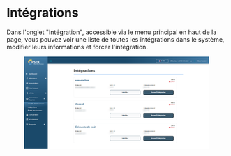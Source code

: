 # Intégrations

Dans l'onglet "Intégration", accessible via le menu principal en haut de la page, vous pouvez voir une liste de toutes les intégrations dans le système, modifier leurs informations et forcer l'intégration.

<figure><img src="../../../../.gitbook/assets/int.png" alt=""><figcaption></figcaption></figure>

